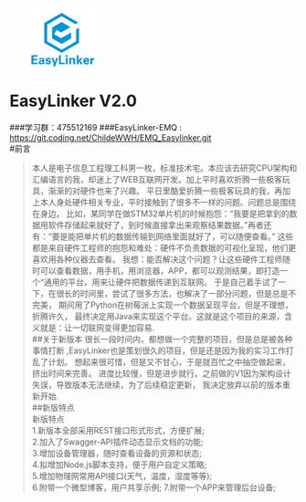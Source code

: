&emsp;&emsp;![](github_assets/logo.png)
# EasyLinker V2.0
###学习群：475512169
###EasyLinker-EMQ : https://git.coding.net/ChildeWWH/EMQ_Easylinker.git  
#前言

>本人是电子信息工程理工科男一枚，标准技术宅。本应该去研究CPU架构和汇编语言的我，却迷上了WEB互联网开发。加上平时喜欢折腾一些极客玩具，渐渐的对硬件也来了兴趣。
平日里酷爱折腾一些极客玩具的我，再加上本人身处硬件相关专业，平时接触到了很多不一样的问题。问题总是围绕在身边。
比如，某同学在做STM32单片机的时候抱怨：“我要是把拿到的数据用软件存储起来就好了，到时候直接拿出来观察结果数据。”再者还有：“要是能把单片机的数据传输到网络里面就好了，可以随便查看。”
这些都是来自硬件工程师的抱怨和难处：硬件不负责数据的可视化呈现，他们更喜欢用各种仪器去查看。
我想：能否解决这个问题？让这些硬件工程师随时可以查看数据，用手机，用浏览器，APP，都可以观测结果，即打造一个“通用的平台，用来让硬件把数据传递到互联网。
于是自己着手试了一下，在很长的时间里，尝试了很多方法，也解决了一部分问题，但是总是不完美，
期间用了Python在树莓派上实现一个数据呈现平台，但是不理想，折腾许久，
最终决定用Java来实现这个平台。这就是这个项目的来源，含义就是：让一切联网变得更加容易.  
##关于新版本
>很长一段时间内，都想做一个完整的项目，但是总是被各种事情打断
,EasyLinker也是策划很久的项目，但是还是因为我的实习工作打乱了计划。
想起来很可惜，但是又不甘心，于是就百忙之中抽空做起来，挤出时间来完善。
进度比较慢，但是进步就行。之前做的V1因为架构设计失误，导致版本无法继续，为了后续稳定更新，
我决定放弃以前的版本重新开始.  
##新版特点  
>  新版特点  
1.新版本全部采用REST接口形式形式，方便扩展;  
2.加入了Swagger-API插件动态显示文档的功能;  
3.增加设备管理器，随时查看设备的资源和状态;  
4.拟增加Node.js脚本支持，便于用户自定义策略;  
5.增加物理网常用API接口(天气，温度，湿度等等);   
6.附带一个微型博客，用户共享示例; 
7.附带一个APP来管理后台设备;



